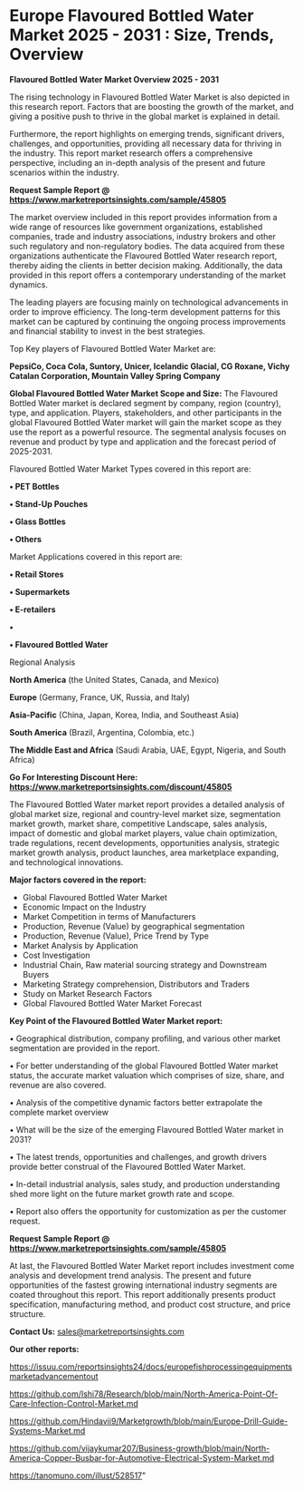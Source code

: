 # Europe Flavoured Bottled Water Market 2025 - 2031 : Size, Trends, Overview

<Strong> Flavoured Bottled Water Market Overview 2025 - 2031</strong>

The rising technology in Flavoured Bottled Water Market is also depicted in this research report. Factors that are boosting the growth of the market, and giving a positive push to thrive in the global market is explained in detail.

Furthermore, the report highlights on emerging trends, significant drivers, challenges, and opportunities, providing all necessary data for thriving in the industry. This report market research offers a comprehensive perspective, including an in-depth analysis of the present and future scenarios within the industry.

<strong>Request Sample Report @ <a href=https://www.marketreportsinsights.com/sample/45805>https://www.marketreportsinsights.com/sample/45805</a></strong>

The market overview included in this report provides information from a wide range of resources like government organizations, established companies, trade and industry associations, industry brokers and other such regulatory and non-regulatory bodies. The data acquired from these organizations authenticate the Flavoured Bottled Water research report, thereby aiding the clients in better decision making. Additionally, the data provided in this report offers a contemporary understanding of the market dynamics.

The leading players are focusing mainly on technological advancements in order to improve efficiency. The long-term development patterns for this market can be captured by continuing the ongoing process improvements and financial stability to invest in the best strategies.

Top Key players of Flavoured Bottled Water Market are:

<strong>PepsiCo, Coca Cola, Suntory, Unicer, Icelandic Glacial, CG Roxane, Vichy Catalan Corporation, Mountain Valley Spring Company</strong>

<strong><b>Global Flavoured Bottled Water Market Scope and Size:</b></strong>
The Flavoured Bottled Water market is declared segment by company, region (country), type, and application. Players, stakeholders, and other participants in the global Flavoured Bottled Water market will gain the market scope as they use the report as a powerful resource. The segmental analysis focuses on revenue and product by type and application and the forecast period of 2025-2031.

Flavoured Bottled Water Market Types covered in this report are:

<strong>•  PET Bottles

•  Stand-Up Pouches

•  Glass Bottles

•  Others</strong>

Market Applications covered in this report are:

<strong>•  Retail Stores

•  Supermarkets

•  E-retailers

•  

•  Flavoured Bottled Water</strong> 

Regional Analysis

<strong>North America</strong> (the United States, Canada, and Mexico)

<strong>Europe</strong> (Germany, France, UK, Russia, and Italy)

<strong>Asia-Pacific</strong> (China, Japan, Korea, India, and Southeast Asia)

<strong>South America</strong> (Brazil, Argentina, Colombia, etc.)

<strong>The Middle East and Africa</strong> (Saudi Arabia, UAE, Egypt, Nigeria, and South Africa)

<strong>Go For Interesting Discount Here: <a href=https://www.marketreportsinsights.com/discount/45805>https://www.marketreportsinsights.com/discount/45805</a></strong>

The Flavoured Bottled Water market report provides a detailed analysis of global market size, regional and country-level market size, segmentation market growth, market share, competitive Landscape, sales analysis, impact of domestic and global market players, value chain optimization, trade regulations, recent developments, opportunities analysis, strategic market growth analysis, product launches, area marketplace expanding, and technological innovations.

<strong><b>Major factors covered in the report:</b></strong>
<ul>
  <li>Global Flavoured Bottled Water Market </li>
  <li>Economic Impact on the Industry</li>
  <li>Market Competition in terms of Manufacturers</li>
  <li>Production, Revenue (Value) by geographical segmentation</li>
  <li>Production, Revenue (Value), Price Trend by Type</li>
  <li>Market Analysis by Application</li>
  <li>Cost Investigation</li>
  <li>Industrial Chain, Raw material sourcing strategy and Downstream Buyers</li>
  <li>Marketing Strategy comprehension, Distributors and Traders</li>
  <li>Study on Market Research Factors</li>
  <li>Global Flavoured Bottled Water Market Forecast</li>
</ul>

<strong><b>Key Point of the Flavoured Bottled Water Market report:</b></strong>

• Geographical distribution, company profiling, and various other market segmentation are provided in the report.

• For better understanding of the global Flavoured Bottled Water market status, the accurate market valuation which comprises of size, share, and revenue are also covered.

• Analysis of the competitive dynamic factors better extrapolate the complete market overview

• What will be the size of the emerging Flavoured Bottled Water market in 2031?

• The latest trends, opportunities and challenges, and growth drivers provide better construal of the Flavoured Bottled Water Market.

• In-detail industrial analysis, sales study, and production understanding shed more light on the future market growth rate and scope.

• Report also offers the opportunity for customization as per the customer request.

<strong>Request Sample Report @ <a href=https://www.marketreportsinsights.com/sample/45805>https://www.marketreportsinsights.com/sample/45805</a></strong>

At last, the Flavoured Bottled Water Market report includes investment come analysis and development trend analysis. The present and future opportunities of the fastest growing international industry segments are coated throughout this report. This report additionally presents product specification, manufacturing method, and product cost structure, and price structure.

<strong>Contact Us:</strong>
sales@marketreportsinsights.com

<strong>Our other reports:</strong>

<a href=https://issuu.com/reportsinsights24/docs/europefishprocessingequipmentsmarketadvancementout>https://issuu.com/reportsinsights24/docs/europefishprocessingequipmentsmarketadvancementout</a>

<a href=https://github.com/Ishi78/Research/blob/main/North-America-Point-Of-Care-Infection-Control-Market.md>https://github.com/Ishi78/Research/blob/main/North-America-Point-Of-Care-Infection-Control-Market.md</a>

<a href=https://github.com/Hindavii9/Marketgrowth/blob/main/Europe-Drill-Guide-Systems-Market.md>https://github.com/Hindavii9/Marketgrowth/blob/main/Europe-Drill-Guide-Systems-Market.md</a>

<a href=https://github.com/vijaykumar207/Business-growth/blob/main/North-America-Copper-Busbar-for-Automotive-Electrical-System-Market.md>https://github.com/vijaykumar207/Business-growth/blob/main/North-America-Copper-Busbar-for-Automotive-Electrical-System-Market.md</a>

<a href=https://tanomuno.com/illust/528517>https://tanomuno.com/illust/528517</a>"
